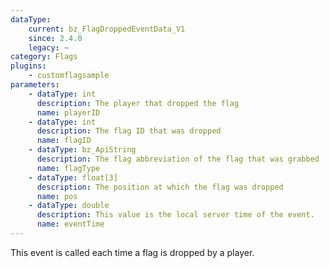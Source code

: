 ```yaml
---
dataType:
    current: bz_FlagDroppedEventData_V1
    since: 2.4.0
    legacy: ~
category: Flags
plugins:
    - customflagsample
parameters:
    - dataType: int
      description: The player that dropped the flag
      name: playerID
    - dataType: int
      description: The flag ID that was dropped
      name: flagID
    - dataType: bz_ApiString
      description: The flag abbreviation of the flag that was grabbed
      name: flagType
    - dataType: float[3]
      description: The position at which the flag was dropped
      name: pos
    - dataType: double
      description: This value is the local server time of the event.
      name: eventTime
---
```


This event is called each time a flag is dropped by a player.
